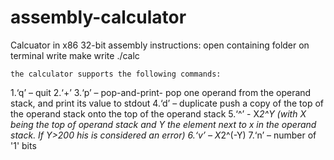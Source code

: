 # assembly-calculator
Calcuator in x86 32-bit assembly
instructions:
    open containing folder on terminal
    write make
    write ./calc
    
    the calculator supports the following commands:
   1.‘q’ – quit
   2.‘+’
   3.‘p’ – pop-and-print-
     pop one operand from the operand stack, and print its value to stdout
   4.‘d’ – duplicate
    push a copy of the top of the operand stack onto the top of the operand stack
   5.‘^’ - X*2^Y
    (with X being the top of operand stack and Y the element next to x in the operand stack.
    If Y>200 his is considered an error)
   6.‘v’ – X*2^(-Y)
   7.‘n’ – number of '1' bits
